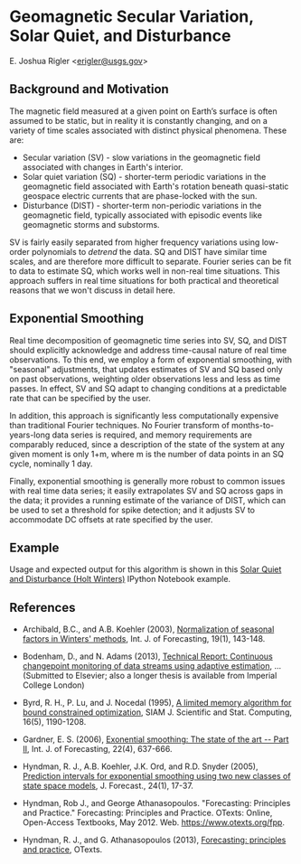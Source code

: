 Geomagnetic Secular Variation, Solar Quiet, and Disturbance
=====================================

E. Joshua Rigler &lt;[erigler@usgs.gov](mailto:erigler@usgs.gov)&gt;


## Background and Motivation

The magnetic field measured at a given point on Earth’s surface is often
assumed to be static, but in reality it is constantly changing, and on a
variety of time scales associated with distinct physical phenomena. These are:

- Secular variation (SV) - slow variations in the geomagnetic field associated
  with changes in Earth's interior.
- Solar quiet variation (SQ) - shorter-term periodic variations in the
  geomagnetic field associated with Earth's rotation beneath quasi-static
  geospace electric currents that are phase-locked with the sun.
- Disturbance (DIST) - shorter-term non-periodic variations in the geomagnetic
  field, typically associated with episodic events like geomagnetic storms and
  substorms.

SV is fairly easily separated from higher frequency variations using low-order
polynomials to *detrend* the data. SQ and DIST have similar time scales, and
are therefore more difficult to separate. Fourier series can be fit to data to
estimate SQ, which works well in non-real time situations. This approach
suffers in real time situations for both practical and theoretical reasons
that we won't discuss in detail here.


## Exponential Smoothing

Real time decomposition of geomagnetic time series into SV, SQ, and DIST should
explicitly acknowledge and address time-causal nature of real time
observations. To this end, we employ a form of exponential smoothing, with
"seasonal" adjustments, that updates estimates of SV and SQ based only on past
observations, weighting older observations less and less as time passes. In
effect, SV and SQ adapt to changing conditions at a predictable rate that can
be specified by the user.

In addition, this approach is significantly less computationally expensive than
traditional Fourier techniques. No Fourier transform of months-to-years-long
data series is required, and memory requirements are comparably reduced, since
a description of the state of the system at any given moment is only 1+m, where
m is the number of data points in an SQ cycle, nominally 1 day.

Finally, exponential smoothing is generally more robust to common issues with
real time data series; it easily extrapolates SV and SQ across gaps in the
data; it provides a running estimate of the variance of DIST, which can be used
to set a threshold for spike detection; and it adjusts SV to accommodate DC
offsets at rate specified by the user.


## Example

Usage and expected output for this algorithm is shown in this
[Solar Quiet and Disturbance (Holt Winters)](SqDist.ipynb) IPython Notebook
example.


## References

 - Archibald, B.C., and A.B. Koehler (2003), [Normalization of seasonal
   factors in Winters'
   methods](http://www.sciencedirect.com/science/article/pii/S0169207001001170),
   Int. J. of Forecasting, 19(1), 143-148.

 - Bodenham, D., and N. Adams (2013), [Technical Report: Continuous changepoint
   monitoring of data streams using
   adaptive estimation](http://wwwf.imperial.ac.uk/~dab10/techreport.pdf), ...
   (Submitted to Elsevier; also a longer thesis is available from Imperial
   College London)

 - Byrd, R. H., P. Lu, and J. Nocedal (1995), [A limited memory algorithm for
   bound constrained
   optimization](http://epubs.siam.org/doi/abs/10.1137/0916069), SIAM J.
   Scientific and Stat. Computing, 16(5), 1190-1208.

 - Gardner, E. S. (2006), [Exonential smoothing: The state of the art --
   Part II](http://www.sciencedirect.com/science/article/pii/S0169207006000392),
   Int. J. of Forecasting, 22(4), 637-666.

 - Hyndman, R. J., A.B. Koehler, J.K. Ord, and R.D. Snyder (2005), [Prediction
   intervals for exponential smoothing using two new classes of state space
   models](http://onlinelibrary.wiley.com/doi/10.1002/for.938/abstract), J.
   Forecast., 24(1), 17-37.

 - Hyndman, Rob J., and George Athana­sopou­los. "Forecasting: Principles and
   Practice." Forecasting: Principles and Practice. OTexts: Online,
   Open-Access Textbooks, May 2012. Web. <https://www.otexts.org/fpp>.

 - Hyndman, R. J., and G. Athanasopoulos (2013), [Forecasting: principles and
   practice](https://www.otexts.org/fpp), OTexts.
